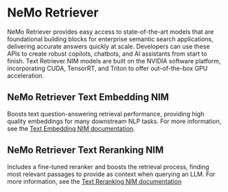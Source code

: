 # NeMo Retriever 

NeMo Retriever provides easy access to state-of-the-art models that are foundational building blocks for enterprise semantic search applications, delivering accurate answers quickly at scale. Developers can use these APIs to create robust copilots, chatbots, and AI assistants from start to finish. Text Retriever NIM models are built on the NVIDIA software platform, incorporating CUDA, TensorRT, and Triton to offer out-of-the-box GPU acceleration.

## NeMo Retriever Text Embedding NIM

Boosts text question-answering retrieval performance, providing high quality embeddings for many downstream NLP tasks. For more information, see the [Text Embedding NIM documentation](https://docs.nvidia.com/nim/nemo-retriever/text-embedding/latest/overview.html).

## NeMo Retriever Text Reranking NIM

Includes a fine-tuned reranker and boosts the retrieval process, finding most relevant passages to provide as context when querying an LLM. For more information, see the [Text Reranking NIM documentation](https://docs.nvidia.com/nim/nemo-retriever/text-reranking/latest/overview.html)

